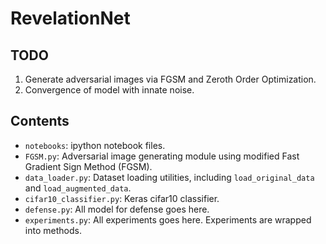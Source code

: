 # RevelationNet

## TODO
1. Generate adversarial images via FGSM and Zeroth Order Optimization. 
2. Convergence of model with innate noise.

## Contents
- `notebooks`: ipython notebook files.
- `FGSM.py`: Adversarial image generating module using modified Fast Gradient Sign Method (FGSM).
- `data_loader.py`: Dataset loading utilities, including `load_original_data` and `load_augmented_data`.
- `cifar10_classifier.py`: Keras cifar10 classifier.
- `defense.py`: All model for defense goes here.
- `experiments.py`: All experiments goes here. Experiments are wrapped into methods.
